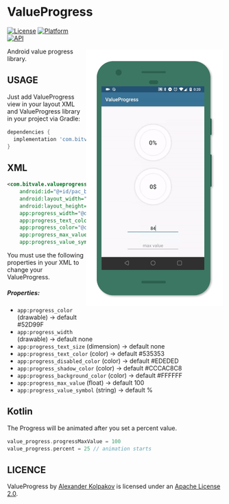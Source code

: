 # ValueProgress

<img src="/art/preview.gif" alt="sample" title="sample" width="320" height="600" align="right" vspace="52" />

[![License](https://img.shields.io/badge/License-Apache%202.0-blue.svg)](https://opensource.org/licenses/Apache-2.0)
[![Platform](https://img.shields.io/badge/platform-android-green.svg)](http://developer.android.com/index.html)
[![API](https://img.shields.io/badge/API-16%2B-brightgreen.svg?style=flat)](https://android-arsenal.com/api?level=16)

Android value progress library. 

USAGE
-----

Just add ValueProgress view in your layout XML and ValueProgress library in your project via Gradle:

```gradle
dependencies {
  implementation 'com.bitvale:valueprogress:1.0.0'
}
```

XML
-----

```xml
<com.bitvale.valueprogress.ValueProgress
    android:id="@+id/pac_button"
    android:layout_width="@dimen/progress_size"
    android:layout_height="@dimen/progress_size"
    app:progress_width="@dimen/progress_width"
    app:progress_text_color="@color/text_color"
    app:progress_color="@color/progress_color"
    app:progress_max_value="@integer/max_value"
    app:progress_value_symbol="%" />
```

You must use the following properties in your XML to change your ValueProgress.


##### Properties:

* `app:progress_color`                (drawable)  -> default  #52D99F
* `app:progress_width`                (drawable)  -> default  none
* `app:progress_text_size`            (dimension) -> default  none
* `app:progress_text_color`           (color)     -> default  #535353
* `app:progress_disabled_color`       (color)     -> default  #EDEDED
* `app:progress_shadow_color`         (color)     -> default  #CCCAC8C8
* `app:progress_background_color`     (color)     -> default  #FFFFFF
* `app:progress_max_value`            (float)     -> default  100
* `app:progress_value_symbol`         (string)    -> default  %


Kotlin
-----

The Progress will be animated after you set a percent value.

```kotlin
value_progress.progressMaxValue = 100
value_progress.percent = 25 // animation starts
```

LICENCE
-----

ValueProgress by [Alexander Kolpakov](https://play.google.com/store/apps/dev?id=7044571013168957413) is licensed under an [Apache License 2.0](http://www.apache.org/licenses/LICENSE-2.0).